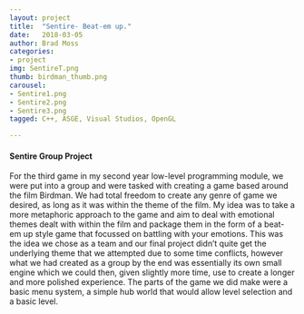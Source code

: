 ```yaml
---
layout: project
title:  "Sentire- Beat-em up."
date:   2018-03-05
author: Brad Moss
categories:
- project
img: SentireT.png
thumb: birdman_thumb.png
carousel:
- Sentire1.png
- Sentire2.png
- Sentire3.png
tagged: C++, ASGE, Visual Studios, OpenGL

---
```

#### Sentire Group Project

For the third game in my second year low-level programming module, we were put into a group and were tasked with creating a game based around the film Birdman. We had total freedom to create any genre of game we desired, as long as it was within the theme of the film. My idea was to take a more metaphoric approach to the game and aim to deal with emotional themes dealt with within the film and package them in the form of a beat-em up style game that focussed on battling with your emotions. This was the idea we chose as a team and our final project didn’t quite get the underlying theme that we attempted due to some time conflicts, however what we had created as a group by the end was essentially its own small engine which we could then, given slightly more time, use to create a longer and more polished experience. The parts of the game we did make were a basic menu system, a simple hub world that would allow level selection and a basic level.

